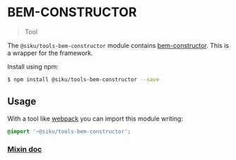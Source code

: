 # BEM-CONSTRUCTOR

> Tool

The `@siku/tools-bem-constructor` module contains [bem-constructor](https://github.com/danielguillan/bem-constructor). This is a wrapper for the framework.

Install using npm:

```sh
$ npm install @siku/tools-bem-constructor --save
```

## Usage

With a tool like [webpack](https://webpack.github.io/) you can import this module writing:

```scss
@import '~@siku/tools-bem-constructor';
```

### [Mixin doc](https://github.com/danielguillan/bem-constructor#blockname-type)

